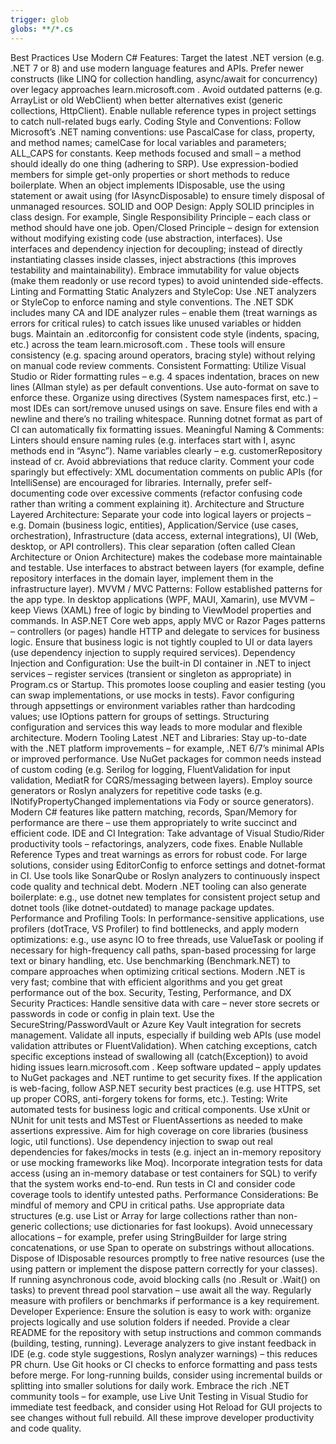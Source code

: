 ```yaml
---
trigger: glob
globs: **/*.cs
---
```


Best Practices
Use Modern C# Features: Target the latest .NET version (e.g. .NET 7 or 8) and use modern language features and APIs.
Prefer newer constructs (like LINQ for collection handling, async/await for concurrency) over legacy approaches
learn.microsoft.com
. Avoid outdated patterns (e.g. ArrayList or old WebClient) when better alternatives exist (generic collections,
HttpClient). Enable nullable reference types in project settings to catch null-related bugs early.
Coding Style and Conventions: Follow Microsoft’s .NET naming conventions: use PascalCase for class, property, and
method names; camelCase for local variables and parameters; ALL_CAPS for constants. Keep methods focused and small – a method should ideally do one thing (adhering to SRP). Use expression-bodied members for simple get-only properties or short methods to reduce boilerplate. When an object implements IDisposable, use the using statement or await using (for IAsyncDisposable) to ensure timely disposal of unmanaged resources.
SOLID and OOP Design: Apply SOLID principles in class design. For example, Single Responsibility Principle – each class
or method should have one job. Open/Closed Principle – design for extension without modifying existing code (use abstraction, interfaces). Use interfaces and dependency injection for decoupling; instead of directly instantiating classes inside classes, inject abstractions (this improves testability and maintainability). Embrace immutability for value objects (make them readonly or use record types) to avoid unintended side-effects.
Linting and Formatting
Static Analyzers and StyleCop: Use .NET analyzers or StyleCop to enforce naming and style conventions. The .NET SDK
includes many CA and IDE analyzer rules – enable them (treat warnings as errors for critical rules) to catch issues like unused variables or hidden bugs. Maintain an .editorconfig for consistent code style (indents, spacing, etc.) across the team
learn.microsoft.com
. These tools will ensure consistency (e.g. spacing around operators, bracing style) without relying on manual code
review comments.
Consistent Formatting: Utilize Visual Studio or Rider formatting rules – e.g. 4 spaces indentation, braces on new lines
(Allman style) as per default conventions. Use auto-format on save to enforce these. Organize using directives (System namespaces first, etc.) – most IDEs can sort/remove unused usings on save. Ensure files end with a newline and there’s no trailing whitespace. Running dotnet format as part of CI can automatically fix formatting issues.
Meaningful Naming & Comments: Linters should ensure naming rules (e.g. interfaces start with I, async methods end in
“Async”). Name variables clearly – e.g. customerRepository instead of cr. Avoid abbreviations that reduce clarity. Comment your code sparingly but effectively: XML documentation comments on public APIs (for IntelliSense) are encouraged for libraries. Internally, prefer self-documenting code over excessive comments (refactor confusing code rather than writing a comment explaining it).
Architecture and Structure
Layered Architecture: Separate your code into logical layers or projects – e.g. Domain (business logic, entities),
Application/Service (use cases, orchestration), Infrastructure (data access, external integrations), UI (Web, desktop, or API controllers). This clear separation (often called Clean Architecture or Onion Architecture) makes the codebase more maintainable and testable. Use interfaces to abstract between layers (for example, define repository interfaces in the domain layer, implement them in the infrastructure layer).
MVVM / MVC Patterns: Follow established patterns for the app type. In desktop applications (WPF, MAUI, Xamarin), use
MVVM – keep Views (XAML) free of logic by binding to ViewModel properties and commands. In ASP.NET Core web apps, apply MVC or Razor Pages patterns – controllers (or pages) handle HTTP and delegate to services for business logic. Ensure that business logic is not tightly coupled to UI or data layers (use dependency injection to supply required services).
Dependency Injection and Configuration: Use the built-in DI container in .NET to inject services – register services
(transient or singleton as appropriate) in Program.cs or Startup. This promotes loose coupling and easier testing (you can swap implementations, or use mocks in tests). Favor configuring through appsettings or environment variables rather than hardcoding values; use IOptions<T> pattern for groups of settings. Structuring configuration and services this way leads to more modular and flexible architecture.
Modern Tooling
Latest .NET and Libraries: Stay up-to-date with the .NET platform improvements – for example, .NET 6/7’s minimal APIs
or improved performance. Use NuGet packages for common needs instead of custom coding (e.g. Serilog for logging, FluentValidation for input validation, MediatR for CQRS/messaging between layers). Employ source generators or Roslyn analyzers for repetitive code tasks (e.g. INotifyPropertyChanged implementations via Fody or source generators). Modern C# features like pattern matching, records, Span<T>/Memory<T> for performance are there – use them appropriately to write succinct and efficient code.
IDE and CI Integration: Take advantage of Visual Studio/Rider productivity tools – refactorings, analyzers, code fixes.
Enable Nullable Reference Types and treat warnings as errors for robust code. For large solutions, consider using EditorConfig to enforce settings and dotnet-format in CI. Use tools like SonarQube or Roslyn analyzers to continuously inspect code quality and technical debt. Modern .NET tooling can also generate boilerplate: e.g., use dotnet new templates for consistent project setup and dotnet tools (like dotnet-outdated) to manage package updates.
Performance and Profiling Tools: In performance-sensitive applications, use profilers (dotTrace, VS Profiler) to find
bottlenecks, and apply modern optimizations: e.g., use async IO to free threads, use ValueTask or pooling if necessary for high-frequency call paths, span-based processing for large text or binary handling, etc. Use benchmarking (Benchmark.NET) to compare approaches when optimizing critical sections. Modern .NET is very fast; combine that with efficient algorithms and you get great performance out of the box.
Security, Testing, Performance, and DX
Security Practices: Handle sensitive data with care – never store secrets or passwords in code or config in plain text.
Use the SecureString/PasswordVault or Azure Key Vault integration for secrets management. Validate all inputs, especially if building web APIs (use model validation attributes or FluentValidation). When catching exceptions, catch specific exceptions instead of swallowing all (catch(Exception)) to avoid hiding issues
learn.microsoft.com
. Keep software updated – apply updates to NuGet packages and .NET runtime to get security fixes. If the application is
web-facing, follow ASP.NET security best practices (e.g. use HTTPS, set up proper CORS, anti-forgery tokens for forms, etc.).
Testing: Write automated tests for business logic and critical components. Use xUnit or NUnit for unit tests and MSTest
or FluentAssertions as needed to make assertions expressive. Aim for high coverage on core libraries (business logic, util functions). Use dependency injection to swap out real dependencies for fakes/mocks in tests (e.g. inject an in-memory repository or use mocking frameworks like Moq). Incorporate integration tests for data access (using an in-memory database or test containers for SQL) to verify that the system works end-to-end. Run tests in CI and consider code coverage tools to identify untested paths.
Performance Considerations: Be mindful of memory and CPU in critical paths. Use appropriate data structures (e.g. use
List<T> or Array for large collections rather than non-generic collections; use dictionaries for fast lookups). Avoid unnecessary allocations – for example, prefer using StringBuilder for large string concatenations, or use Span<T> to operate on substrings without allocations. Dispose of IDisposable resources promptly to free native resources (use the using pattern or implement the dispose pattern correctly for your classes). If running asynchronous code, avoid blocking calls (no .Result or .Wait() on tasks) to prevent thread pool starvation – use await all the way. Regularly measure with profilers or benchmarks if performance is a key requirement.
Developer Experience: Ensure the solution is easy to work with: organize projects logically and use solution folders if
needed. Provide a clear README for the repository with setup instructions and common commands (building, testing, running). Leverage analyzers to give instant feedback in IDE (e.g. code style suggestions, Roslyn analyzer warnings) – this reduces PR churn. Use Git hooks or CI checks to enforce formatting and pass tests before merge. For long-running builds, consider using incremental builds or splitting into smaller solutions for daily work. Embrace the rich .NET community tools – for example, use Live Unit Testing in Visual Studio for immediate test feedback, and consider using Hot Reload for GUI projects to see changes without full rebuild. All these improve developer productivity and code quality.
